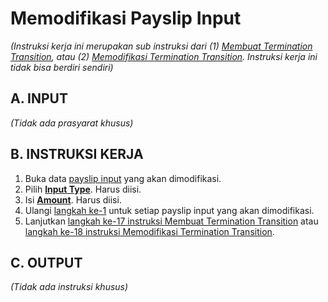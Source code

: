 # Memodifikasi Payslip Input

*(Instruksi kerja ini merupakan sub instruksi dari (1) [Membuat Termination Transition](./membuat.md), atau (2) [Memodifikasi Termination Transition](./modifikasi.md). Instruksi kerja ini tidak bisa berdiri sendiri)*

## A. INPUT

*(Tidak ada prasyarat khusus)*

## B. INSTRUKSI KERJA

1. <a name="l1">Buka</a> data [payslip input](./penjelasan.md#tabel-input-types) yang akan dimodifikasi.
2. Pilih **[Input Type](./penjelasan.md#field-transisi-input-type)**. Harus diisi.
3. Isi **[Amount](./penjelasan.md#field-transisi-input-type-amount)**. Harus diisi.
4. Ulangi [langkah ke-1](#l1) untuk setiap payslip input yang akan dimodifikasi.
5. Lanjutkan [langkah ke-17 instruksi Membuat Termination Transition](./membuat.md#l17) atau [langkah ke-18 instruksi Memodifikasi Termination Transition](./modifikasi.md#l18).

## C. OUTPUT

*(Tidak ada instruksi khusus)*
